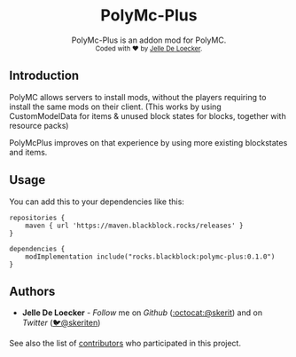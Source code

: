 <h1 align="center">
  <b>PolyMc-Plus</b>
</h1>
<div align="center">
    PolyMc-Plus is an addon mod for PolyMC.
</div>
<div align="center">
  <sub>
    Coded with ❤️ by <a href="#authors">Jelle De Loecker</a>.
  </sub>
</div>

## Introduction

PolyMC allows servers to install mods, without the players requiring to install the same mods on their client.
(This works by using CustomModelData for items & unused block states for blocks, together with resource packs)

PolyMcPlus improves on that experience by using more existing blockstates and items.

## Usage

You can add this to your dependencies like this:

```
repositories {
	maven { url 'https://maven.blackblock.rocks/releases' }
}

dependencies {
	modImplementation include("rocks.blackblock:polymc-plus:0.1.0")
}
```

## Authors
- **Jelle De Loecker** -  *Follow* me on *Github* ([:octocat:@skerit](https://github.com/skerit)) and on  *Twitter* ([🐦@skeriten](http://twitter.com/intent/user?screen_name=skeriten))

See also the list of [contributors](https://github.com/skerit/polymcplus/contributors) who participated in this project.
